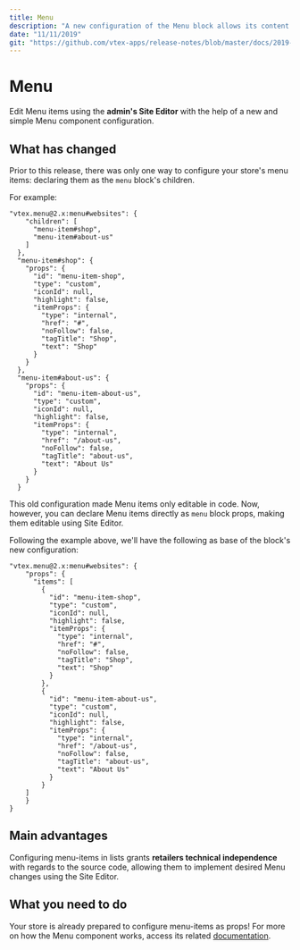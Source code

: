 ```yaml
---
title: Menu
description: "A new configuration of the Menu block allows its content to be edited with Site Editor! If there's something that retailers like, it's code independence. And if there's something we like, it's to see happy retailers!"
date: "11/11/2019"
git: "https://github.com/vtex-apps/release-notes/blob/master/docs/2019-week-43-44/menu.md"
---
```


# Menu 

Edit Menu items using the **admin's Site Editor** with the help of a new and simple Menu component configuration. 

## What has changed

Prior to this release, there was only one way to configure your store's menu items: declaring them as the `menu` block's children.

For example: 

```
"vtex.menu@2.x:menu#websites": {
    "children": [
      "menu-item#shop",
      "menu-item#about-us"
    ]
  },
  "menu-item#shop": {
    "props": {
      "id": "menu-item-shop",
      "type": "custom",
      "iconId": null,
      "highlight": false,
      "itemProps": {
        "type": "internal",
        "href": "#",
        "noFollow": false,
        "tagTitle": "Shop",
        "text": "Shop"
      }
    }
  },
  "menu-item#about-us": {
    "props": {
      "id": "menu-item-about-us",
      "type": "custom",
      "iconId": null,
      "highlight": false,
      "itemProps": {
        "type": "internal",
        "href": "/about-us",
        "noFollow": false,
        "tagTitle": "about-us",
        "text": "About Us"
      }
    }
  }

```

This old configuration made Menu items only editable in code. Now, however, you can declare Menu items directly as `menu` block props, making them editable using Site Editor.

Following the example above, we'll have the following as base of the block's new configuration:

```
"vtex.menu@2.x:menu#websites": {
    "props": {
      "items": [
        {
          "id": "menu-item-shop",
          "type": "custom",
          "iconId": null,
          "highlight": false,
          "itemProps": {
            "type": "internal",
            "href": "#",
            "noFollow": false,
            "tagTitle": "Shop",
            "text": "Shop"
          }
        },
        {
          "id": "menu-item-about-us",
          "type": "custom",
          "iconId": null,
          "highlight": false,
          "itemProps": {
            "type": "internal",
            "href": "/about-us",
            "noFollow": false,
            "tagTitle": "about-us",
            "text": "About Us"
          }
        }
    ]
    }
}

```

## Main advantages 

Configuring menu-items in lists grants **retailers technical independence** with regards to the source code, allowing them to implement desired Menu changes using the Site Editor.

## What you need to do 

Your store is already prepared to configure menu-items as props! For more on how the Menu component works, access its related [documentation](https://vtex.io/docs/app/vtex.menu).
